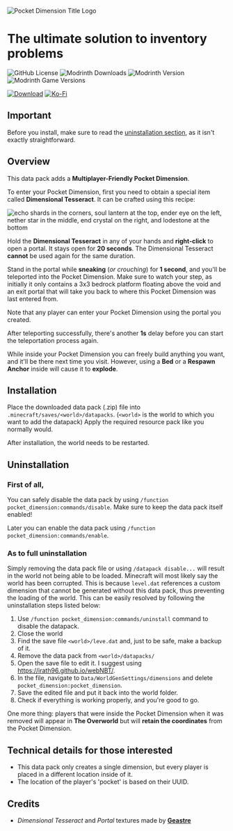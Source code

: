 ![Pocket Dimension Title Logo](https://raw.githubusercontent.com/RafalBerezin/Pocket_Dimension/master/resources/Pocket_Dimension-Title.png)

# The ultimate solution to inventory problems

![GitHub License](https://img.shields.io/github/license/RafalBerezin/Pocket_Dimension?style=for-the-badge&logo=github)
![Modrinth Downloads](https://img.shields.io/modrinth/dt/7xxfOwkq?style=for-the-badge&logo=modrinth)
![Modrinth Version](https://img.shields.io/modrinth/v/7xxfOwkq?style=for-the-badge&logo=modrinth)
![Modrinth Game Versions](https://img.shields.io/modrinth/game-versions/7xxfOwkq?style=for-the-badge&logo=modrinth)

[![Download](https://img.shields.io/badge/Download-gray?style=for-the-badge&logo=modrinth)](https://modrinth.com/datapack/pocket-dimension/versions)
[![Ko-Fi](https://img.shields.io/badge/Support%20me%20on%20Ko--fi-F16061?style=for-the-badge&logo=ko-fi&logoColor=white)](https://ko-fi.com/rafalberezin)

## Important
Before you install, make sure to read the [uninstallation section](#uninstallation), as it isn't exactly straightforward.

## Overview

This data pack adds a **Multiplayer-Friendly Pocket Dimension**.

To enter your Pocket Dimension, first you need to obtain a special item called **Dimensional Tesseract**. It can be crafted using this recipe:

![echo shards in the corners, soul lantern at the top, ender eye on the left, nether star in the middle, end crystal on the right, and lodestone at the bottom](https://raw.githubusercontent.com/RafalBerezin/Pocket_Dimension/master/resources/Recipe.png)

Hold the **Dimensional Tesseract** in any of your hands and **right-click** to open a portal. It stays open for **20 seconds**. The Dimensional Tesseract **cannot** be used again for the same duration.

Stand in the portal while **sneaking** (*or crouching*) for **1 second**, and you'll be teleported into the Pocket Dimension. Make sure to watch your step, as initially it only contains a 3x3 bedrock platform floating above the void and an exit portal that will take you back to where this Pocket Dimension was last entered from.

Note that any player can enter your Pocket Dimension using the portal you created.

After teleporting successfully, there's another **1s** delay before you can start the teleportation process again.

While inside your Pocket Dimension you can freely build anything you want, and it'll be there next time you visit. However, using a **Bed** or a **Respawn Anchor** inside will cause it to **explode**.

## Installation

Place the downloaded data pack (.zip) file into `.minecraft/saves/<world>/datapacks`.
(`<world>` is the world to which you want to add the datapack)
Apply the required resource pack like you normally would.

After installation, the world needs to be restarted.

## Uninstallation

### First of all,

You can safely disable the data pack by using `/function pocket_dimension:commands/disable`. Make sure to keep the data pack itself enabled!

Later you can enable the data pack using `/function pocket_dimension:commands/enable`.

### As to full uninstallation

Simply removing the data pack file or using `/datapack disable...` will result in the world not being able to be loaded. Minecraft will most likely say the world has been corrupted. This is because `level.dat` references a custom dimension that cannot be generated without this data pack, thus preventing the loading of the world. This can be easily resolved by following the uninstallation steps listed below:

1. Use `/function pocket_dimension:commands/uninstall` command to disable the datapack.
2. Close the world
3. Find the save file `<world>/leve.dat` and, just to be safe, make a backup of it.
4. Remove the data pack from `<world>/datapacks/`
5. Open the save file to edit it. I suggest using <https://irath96.github.io/webNBT/>.
6. In the file, navigate to `Data/WorldGenSettings/dimensions` and delete `pocket_dimension:pocket_dimension`.
7. Save the edited file and put it back into the world folder.
8. Check if everything is working properly, and you're good to go.

One more thing: players that were inside the Pocket Dimension when it was removed will appear in **The Overworld** but will **retain the coordinates** from the Pocket Dimension.

## Technical details for those interested

- This data pack only creates a single dimension, but every player is placed in a different location inside of it.
- The location of the player's 'pocket' is based on their UUID.

## Credits

- *Dimensional Tesseract* and *Portal* textures made by [**Geastre**](https://geastre.artstation.com/)

